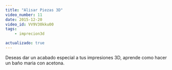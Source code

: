 ```yaml
---
title: "Alisar Piezas 3D"
video_number: 11
date: 2015-12-20
video_id: VV9V30kku00
tags:
    - imprecion3d

actualizado: true
---
```


Deseas dar un acabado especial a tus impresiones 3D, aprende como hacer un baño maria con acetona.
